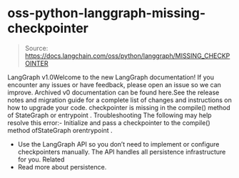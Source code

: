 # oss-python-langgraph-missing-checkpointer

> Source: https://docs.langchain.com/oss/python/langgraph/MISSING_CHECKPOINTER

LangGraph v1.0Welcome to the new LangGraph documentation! If you encounter any issues or have feedback, please open an issue so we can improve. Archived v0 documentation can be found here.See the release notes and migration guide for a complete list of changes and instructions on how to upgrade your code.
checkpointer
is missing in the compile()
method of StateGraph
or entrypoint
.
Troubleshooting
The following may help resolve this error:- Initialize and pass a checkpointer to the
compile()
method ofStateGraph
orentrypoint
.
- Use the LangGraph API so you don’t need to implement or configure checkpointers manually. The API handles all persistence infrastructure for you.
Related
- Read more about persistence.